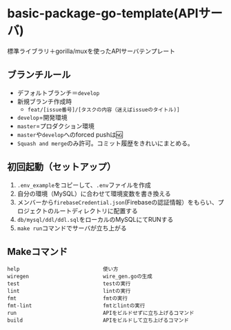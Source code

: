# basic-package-go-template(APIサーバ)
標準ライブラリ＋gorilla/muxを使ったAPIサーバテンプレート

## ブランチルール
- デフォルトブランチ＝`develop`
- 新規ブランチ作成時
  - `feat/[issue番号]/[タスクの内容（迷えばissueのタイトル)]`
- `develop`=開発環境
- `master`=プロダクション環境
- `master`や`develop`へのforced pushは🆖
- `Squash and merge`のみ許可。コミット履歴をきれいにまとめる。

## 初回起動（セットアップ）
1. `.env_example`をコピーして、`.env`ファイルを作成
2. 自分の環境（MySQL）に合わせて環境変数を書き換える
3. メンバーから`firebaseCredential.json`(Firebaseの認証情報）をもらい、プロジェクトのルートディレクトリに配置する
4. `db/mysql/ddl/ddl.sql`をローカルのMySQLにてRUNする
5. `make run`コマンドでサーバが立ち上がる

## Makeコマンド
```shell script
help                           使い方
wiregen                        wire_gen.goの生成
test                           testの実行
lint                           lintの実行
fmt                            fmtの実行
fmt-lint                       fmtとlintの実行
run                            APIをビルドせずに立ち上げるコマンド
build                          APIをビルドして立ち上げるコマンド
```
